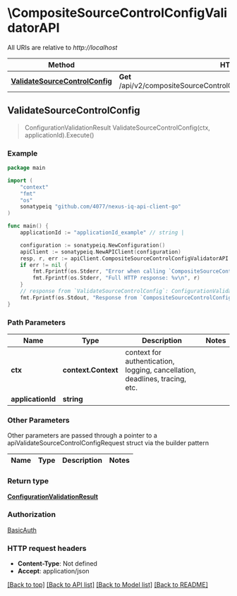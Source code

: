 # \CompositeSourceControlConfigValidatorAPI

All URIs are relative to *http://localhost*

Method | HTTP request | Description
------------- | ------------- | -------------
[**ValidateSourceControlConfig**](CompositeSourceControlConfigValidatorAPI.md#ValidateSourceControlConfig) | **Get** /api/v2/compositeSourceControlConfigValidator/application/{applicationId} | 



## ValidateSourceControlConfig

> ConfigurationValidationResult ValidateSourceControlConfig(ctx, applicationId).Execute()



### Example

```go
package main

import (
	"context"
	"fmt"
	"os"
	sonatypeiq "github.com/4077/nexus-iq-api-client-go"
)

func main() {
	applicationId := "applicationId_example" // string | 

	configuration := sonatypeiq.NewConfiguration()
	apiClient := sonatypeiq.NewAPIClient(configuration)
	resp, r, err := apiClient.CompositeSourceControlConfigValidatorAPI.ValidateSourceControlConfig(context.Background(), applicationId).Execute()
	if err != nil {
		fmt.Fprintf(os.Stderr, "Error when calling `CompositeSourceControlConfigValidatorAPI.ValidateSourceControlConfig``: %v\n", err)
		fmt.Fprintf(os.Stderr, "Full HTTP response: %v\n", r)
	}
	// response from `ValidateSourceControlConfig`: ConfigurationValidationResult
	fmt.Fprintf(os.Stdout, "Response from `CompositeSourceControlConfigValidatorAPI.ValidateSourceControlConfig`: %v\n", resp)
}
```

### Path Parameters


Name | Type | Description  | Notes
------------- | ------------- | ------------- | -------------
**ctx** | **context.Context** | context for authentication, logging, cancellation, deadlines, tracing, etc.
**applicationId** | **string** |  | 

### Other Parameters

Other parameters are passed through a pointer to a apiValidateSourceControlConfigRequest struct via the builder pattern


Name | Type | Description  | Notes
------------- | ------------- | ------------- | -------------


### Return type

[**ConfigurationValidationResult**](ConfigurationValidationResult.md)

### Authorization

[BasicAuth](../README.md#BasicAuth)

### HTTP request headers

- **Content-Type**: Not defined
- **Accept**: application/json

[[Back to top]](#) [[Back to API list]](../README.md#documentation-for-api-endpoints)
[[Back to Model list]](../README.md#documentation-for-models)
[[Back to README]](../README.md)

